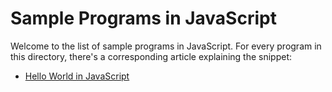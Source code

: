 # Sample Programs in JavaScript

Welcome to the list of sample programs in JavaScript. For every program in this
directory, there's a corresponding article explaining the snippet:

- [Hello World in JavaScript](https://therenegadecoder.com/code/hello-world-in-javascript/)
